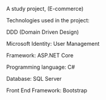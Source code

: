A study project, (E-commerce)

Technologies used in the project:


DDD (Domain Driven Design)

Microsoft Identity: User Management

Framework: ASP.NET Core

Programming language: C#

Database: SQL Server

Front End Framework: Bootstrap

